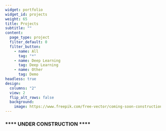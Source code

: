```yaml
---
widget: portfolio
widget_id: projects
weight: 65
title: Projects
subtitle: ""
content:
  page_type: project
  filter_default: 0
  filter_button:
    - name: All
      tag: "*"
    - name: Deep Learning
      tag: Deep Learning
    - name: Other
      tag: Demo
headless: true
design:
  columns: "2"
  view: 2
  flip_alt_rows: false
  background:
    image: https://www.freepik.com/free-vector/coming-soon-construction-yellow-background-design_8562867.htm#page=1&query=under%20construction&position=2
---
```

### \*\*\*\*  UNDER CONSTRUCTION  \*\*\*\*